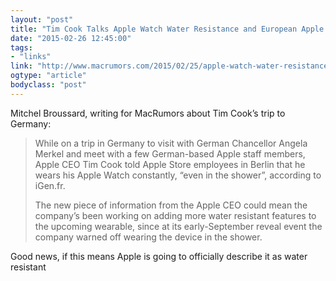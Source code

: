 ```yaml
---
layout: "post"
title: "Tim Cook Talks Apple Watch Water Resistance and European Apple Pay Expansion"
date: "2015-02-26 12:45:00"
tags: 
- "links"
link: "http://www.macrumors.com/2015/02/25/apple-watch-water-resistance/"
ogtype: "article"
bodyclass: "post"
---
```


Mitchel Broussard, writing for MacRumors about Tim Cook’s trip to Germany:

> While on a trip in Germany to visit with German Chancellor Angela Merkel and meet with a few German-based Apple staff members, Apple CEO Tim Cook told Apple Store employees in Berlin that he wears his Apple Watch constantly, “even in the shower”, according to iGen.fr.
> 
> The new piece of information from the Apple CEO could mean the company’s been working on adding more water resistant features to the upcoming wearable, since at its early-September reveal event the company warned off wearing the device in the shower.

Good news, if this means Apple is going to officially describe it as water resistant